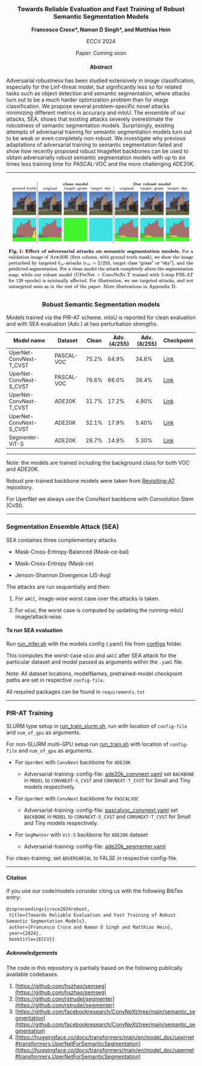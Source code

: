 <div align="center">

<h3>Towards Reliable Evaluation and Fast Training of Robust Semantic Segmentation Models</h3>

**Francesco Croce\*, Naman D Singh\*, and Matthias Hein**

ECCV 2024

Paper: Coming soon

<h4>Abstract</h4>
</div>

Adversarial robustness has been studied  extensively in image classification, especially for the Linf-threat model, but significantly less so for related tasks such as object detection and semantic segmentation, where attacks turn out to be a much harder optimization problem than for image classification. We propose several problem-specific novel attacks minimizing different metrics in 
accuracy and mIoU. The ensemble of our attacks, SEA, shows that existing attacks severely overestimate the robustness of semantic segmentation models.
Surprisingly, existing attempts of adversarial training for semantic segmentation models turn out to be weak or even completely non-robust. We investigate why previous adaptations of adversarial training to semantic segmentation failed and  show how recently proposed robust ImageNet backbones can be used to obtain adversarially robust semantic segmentation models with up to six times less training time for PASCAL-VOC and the more challenging ADE20K.

---------------------------------
<p align="center"><img src="/assets/teaser.png" width="700"></p>

<div align="center">
<h3> Robust Semantic Segmentation models</h3>
</div>

Models trained via the PIR-AT scheme. mIoU is reported for clean evaluation and with SEA evaluation (Adv.) at two perturbation strengths.
<div align="center">
	
| Model name              | Dataset    | Clean | Adv.(4/255) | Adv.(8/255) |    Checkpoint                             |
|-------------------------|------------|-------------|-------------|-------------|-------------------------------------------|
| UperNet-ConvNext-T_CVST | PASCAL-VOC |     75.2%    |     64.9%    |     34.6%    | [Link](https://nc.mlcloud.uni-tuebingen.de/index.php/s/zSFgoAngcm47FZm)     |
| UperNet-ConvNext-S_CVST | PASCAL-VOC |     76.6%    |     66.0%    |     36.4%    | [Link](https://nc.mlcloud.uni-tuebingen.de/index.php/s/MBXnMd5QKztmZaa)     |
| UperNet-ConvNext-T_CVST | ADE20K     |     31.7%    |     17.2%    |     4.90%    | [Link](https://nc.mlcloud.uni-tuebingen.de/index.php/s/ACMQRiyfyXboXwT)     |
| UperNet-ConvNext-S_CVST | ADE20K     |     32.1%    |     17.9%    |     5.40%    | [Link](https://nc.mlcloud.uni-tuebingen.de/index.php/s/Smogk2BWbfMxkyo)     |
| Segmenter-ViT-S 	  | ADE20K     |     28.7%    |     14.9%    |     5.30%    | [Link](https://nc.mlcloud.uni-tuebingen.de/index.php/s/XF6Woa9G3eiGPig)     |
-------------------------------------------------------------------------------------------------
</div>
	Note: the models are trained including the background class for both VOC and ADE20K.

Robust pre-trained backbone models were taken from [Revisiting-AT](https://github.com/nmndeep/revisiting-at) repository.

For UperNet we always use the ConvNext backbone with Convolution Stem (CvSt).

------------------------------------------------------------


<h3>Segmentation Ensemble Attack (SEA)</h3>

SEA containes three complementary attacks

- Mask-Cross-Entropy-Balanced (Mask-ce-bal)

- Mask-Cross-Entropy (Mask-ce) 

- Jenson-Shannon Divergence (JS-Avg)
  
The attacks are run sequentially and then:

1. For `aACC`, image-wise worst case over the attacks is taken.

2. For `mIoU`, the worst case is computed by updating the running-mIoU image/attack-wise.

<h4>To run SEA evaluation</h4>

Run [run_infer.sh](run_infer.sh) with the models config (.yaml) file from [configs](/configs) folder.

This computes the worst-case `mIoU` and `aACC` after SEA attack for the particular dataset and model passed as arguments within the `.yaml` file.

Note: All dataset locations, modelNames, pretrained-model checkpoint paths are set in respective `config-file`.

All required packages can be found in `requirements.txt`
_________________________________
<h3> PIR-AT Training</h3>

SLURM type setup in [run_train_slurm.sh](run_train_slurm.sh), run with location of `config-file` and `num_of_gpu` as arguments.

For non-SLURM multi-GPU setup run [run_train.sh](run_train.sh) with location of `config-file` and `num_of_gpu` as arguments.

- For `UperNet` with `ConvNext` backbone  for `ADE20K`
  -  Adversarial-training: config-file: [ade20k_convnext.yaml](/configs/ade20k_convnext.yaml) set `BACKBONE` in `MODEL` to `CONVNEXT-S_CVST` and `CONVNEXT-T_CVST` for Small and Tiny models respectively. 
 
- For `UperNet` with `ConvNext` backbone for `PASCALVOC`
  	-  Adversarial-training: config-file: [pascalvoc_convnext.yaml](/configs/pascalvoc_convnext.yaml) set `BACKBONE` in `MODEL` to `CONVNEXT-S_CVST` and `CONVNEXT-T_CVST` for Small and Tiny models respectively. 
   
- For `SegMenter` with `Vit-S` backbone for `ADE20K` dataset
  
	-  Adversarial-training: config-file: [ade20k_segmenter.yaml](/configs/ade20k_segmenter.yaml) 

For clean-training: set `ADVERSARIAL` to FALSE in respective config-file.

_________________________________

<h4>Citation</h4>

If you use our code/models consider citing us with the following BibTex entry:
```
@inproceedings{croce2024robust,
 title={Towards Reliable Evaluation and Fast Training of Robust Semantic Segmentation Models}, 
 author={Francesco Croce and Naman D Singh and Matthias Hein},
 year={2024},
 booktitle={ECCV}}
```
<h5>Acknowledgements</h5>

The code in this repository is partially based on the following publically available codebases.

1. [https://github.com/hszhao/semseg](https://github.com/hszhao/semseg)
2. [https://github.com/rstrudel/segmenter](https://github.com/rstrudel/segmenter) 
3. [https://github.com/facebookresearch/ConvNeXt/tree/main/semantic_segmentation](https://github.com/facebookresearch/ConvNeXt/tree/main/semantic_segmentation) 
4. [https://huggingface.co/docs/transformers/main/en/model_doc/upernet#transformers.UperNetForSemanticSegmentation](https://huggingface.co/docs/transformers/main/en/model_doc/upernet#transformers.UperNetForSemanticSegmentation)
